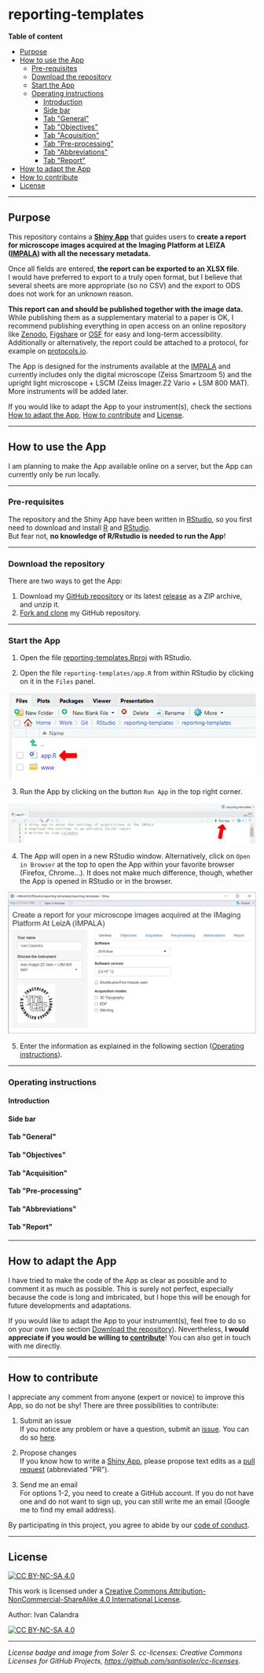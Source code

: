 # reporting-templates

**Table of content**

<!-- TOC depthfrom:2 -->

- [Purpose](#purpose)
- [How to use the App](#how-to-use-the-app)
    - [Pre-requisites](#pre-requisites)
    - [Download the repository](#download-the-repository)
    - [Start the App](#start-the-app)
    - [Operating instructions](#operating-instructions)
        - [Introduction](#introduction)
        - [Side bar](#side-bar)
        - [Tab "General"](#tab-general)
        - [Tab "Objectives"](#tab-objectives)
        - [Tab "Acquisition"](#tab-acquisition)
        - [Tab "Pre-processing"](#tab-pre-processing)
        - [Tab "Abbreviations"](#tab-abbreviations)
        - [Tab "Report"](#tab-report)
- [How to adapt the App](#how-to-adapt-the-app)
- [How to contribute](#how-to-contribute)
- [License](#license)

<!-- /TOC -->


<hr style="border-width:6px; color:gray">


## Purpose
This repository contains a **[Shiny App](reporting-templates/app.R)** that guides users to **create a report for microscope images acquired at the Imaging Platform at LEIZA ([IMPALA](https://www.leiza.de/forschung/infrastrukturen/labore/impala)) with all the necessary metadata.**

Once all fields are entered, **the report can be exported to an XLSX file**.  
I would have preferred to export to a truly open format, but I believe that several sheets are more appropriate (so no CSV) and the export to ODS does not work for an unknown reason.

**This report can and should be published together with the image data.** While publishing them as a supplementary material to a paper is OK, I recommend publishing everything in open access on an online repository like [Zenodo](https://zenodo.org/), [Figshare](https://figshare.com/) or [OSF](https://osf.io/) for easy and long-term accessibility. Additionally or alternatively, the report could be attached to a protocol, for example on [protocols.io](https://www.protocols.io/). 

The App is designed for the instruments available at the [IMPALA](https://www.leiza.de/forschung/infrastrukturen/labore/impala) and currently includes only the digital microscope (Zeiss Smartzoom 5) and the upright light microscope + LSCM (Zeiss Imager.Z2 Vario + LSM 800 MAT). More instruments will be added later.

If you would like to adapt the App to your instrument(s), check the sections [How to adapt the App](#how-to-adapt-the-app), [How to contribute](#how-to-contribute) and [License](#license).


<hr style="border-width:6px; color:gray">


## How to use the App
I am planning to make the App available online on a server, but the App can currently only be run locally.

<hr style="border-width:2px; color:gray">

### Pre-requisites
The repository and the Shiny App have been written in [RStudio](https://posit.co/products/open-source/rstudio/), so you first need to download and install [R](https://www.r-project.org/) and [RStudio](https://posit.co/download/rstudio-desktop/).  
But fear not, **no knowledge of R/Rstudio is needed to run the App**!

<hr style="border-width:2px; color:gray">

### Download the repository
There are two ways to get the App:
1. Download my [GitHub repository](https://github.com/ivan-paleo/reporting-templates/archive/refs/heads/main.zip) or its latest [release](https://github.com/ivan-paleo/reporting-templates/releases) as a ZIP archive, and unzip it.
2. [Fork and clone](https://happygitwithr.com/fork-and-clone.html) my GitHub repository.

<hr style="border-width:2px; color:gray">

### Start the App
1. Open the file [reporting-templates.Rproj](reporting-templates.Rproj) with RStudio.  

2. Open the file `reporting-templates/app.R` from within RStudio by clicking on it in the `Files` panel.

![Open the App](screenshots/open_app.png)

3. Run the App by clicking on the button `Run App` in the top right corner.

![Run the App](screenshots/run_app.png)

4. The App will open in a new RStudio window. Alternatively, click on `Open in Browser` at the top to open the App within your favorite browser (Firefox, Chrome...). It does not make much difference, though, whether the App is opened in RStudio or in the browser.

![App opened](screenshots/app_general_LSM.png)

5. Enter the information as explained in the following section ([Operating instructions](#operating-instructions)).

<hr style="border-width:2px; color:gray">

### Operating instructions
#### Introduction

#### Side bar


#### Tab "General"


#### Tab "Objectives"


#### Tab "Acquisition"


#### Tab "Pre-processing"


#### Tab "Abbreviations"


#### Tab "Report"


<hr style="border-width:6px; color:gray">


## How to adapt the App
I have tried to make the code of the App as clear as possible and to comment it as much as possible. This is surely not perfect, especially because the code is long and imbricated, but I hope this will be enough for future developments and adaptations.

If you would like to adapt the App to your instrument(s), feel free to do so on your own (see section [Download the repository](#download-the-repository)). Nevertheless, **I would appreciate if you would be willing to [contribute](#how-to-contribute)**! You can also get in touch with me directly.


<hr style="border-width:6px; color:gray">


## How to contribute
I appreciate any comment from anyone (expert or novice) to improve this App, so do not be shy! There are three possibilities to contribute:

1. Submit an issue  
If you notice any problem or have a question, submit an [issue](https://docs.github.com/en/issues/tracking-your-work-with-issues/about-issues). You can do so [here](https://github.com/ivan-paleo/reporting-templates/issues).  

2. Propose changes  
If you know how to write a [Shiny App](https://shiny.rstudio.com/), please propose text edits as a [pull request](https://docs.github.com/en/pull-requests/collaborating-with-pull-requests/proposing-changes-to-your-work-with-pull-requests/about-pull-requests) (abbreviated "PR").

3. Send me an email  
For options 1-2, you need to create a GitHub account. If you do not have one and do not want to sign up, you can still write me an email (Google me to find my email address).

By participating in this project, you agree to abide by our [code of conduct](CONDUCT.md).


<hr style="border-width:6px; color:gray">


## License
[![CC BY-NC-SA 4.0][cc-by-nc-sa-shield]][cc-by-nc-sa]

This work is licensed under a
[Creative Commons Attribution-NonCommercial-ShareAlike 4.0 International License][cc-by-nc-sa].

Author: Ivan Calandra

[![CC BY-NC-SA 4.0][cc-by-nc-sa-image]][cc-by-nc-sa]

[cc-by-nc-sa]: http://creativecommons.org/licenses/by-nc-sa/4.0/
[cc-by-nc-sa-image]: https://licensebuttons.net/l/by-nc-sa/4.0/88x31.png
[cc-by-nc-sa-shield]: https://img.shields.io/badge/License-CC%20BY--NC--SA%204.0-lightgrey.svg

<hr style="border-width:2px; color:gray">

*License badge and image from Soler S. cc-licenses: Creative Commons Licenses for GitHub Projects, https://github.com/santisoler/cc-licenses.*
